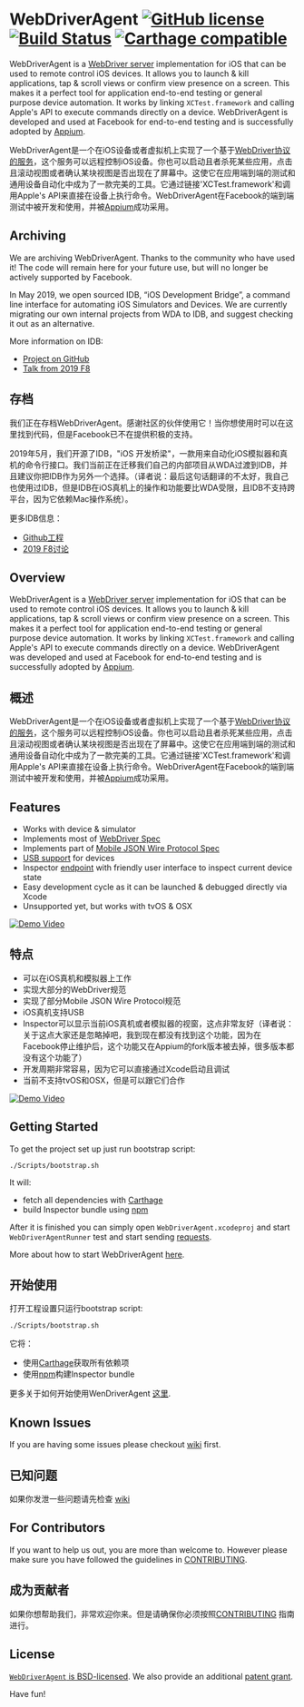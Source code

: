 # WebDriverAgent [![GitHub license](https://img.shields.io/badge/license-BSD-lightgrey.svg)](LICENSE) [![Build Status](https://travis-ci.org/facebook/WebDriverAgent.svg?branch=master)](https://travis-ci.org/facebook/WebDriverAgent) [![Carthage compatible](https://img.shields.io/badge/Carthage-compatible-4BC51D.svg?style=flat)](https://github.com/Carthage/Carthage)

WebDriverAgent is a [WebDriver server](https://w3c.github.io/webdriver/webdriver-spec.html) implementation for iOS that can be used to remote control iOS devices. It allows you to launch & kill applications, tap & scroll views or confirm view presence on a screen. This makes it a perfect tool for application end-to-end testing or general purpose device automation. It works by linking `XCTest.framework` and calling Apple's API to execute commands directly on a device. WebDriverAgent is developed and used at Facebook for end-to-end testing and is successfully adopted by [Appium](http://appium.io).

WebDriverAgent是一个在iOS设备或者虚拟机上实现了一个基于[WebDriver协议的服务](https://w3c.github.io/webdriver/webdriver-spec.html)，这个服务可以远程控制iOS设备。你也可以启动且者杀死某些应用，点击且滚动视图或者确认某块视图是否出现在了屏幕中。这使它在应用端到端的测试和通用设备自动化中成为了一款完美的工具。它通过链接'XCTest.framework'和调用Apple's API来直接在设备上执行命令。WebDriverAgent在Facebook的端到端测试中被开发和使用，并被[Appium](http://appium.io)成功采用。

## Archiving

We are archiving WebDriverAgent. Thanks to the community who have used it! The code will remain here for your future use, but will no longer be actively supported by Facebook.

In May 2019, we open sourced IDB, “iOS Development Bridge”, a command line interface for automating iOS Simulators and Devices. We are currently migrating our own internal projects from WDA to IDB, and suggest checking it out as an alternative. 

More information on IDB:
 * [Project on GitHub](https://github.com/facebook/idb/)
 * [Talk from 2019 F8](https://developers.facebook.com/videos/2019/reliable-code-at-scale/)

## 存档

我们正在存档WebDriverAgent。感谢社区的伙伴使用它！当你想使用时可以在这里找到代码，但是Facebook已不在提供积极的支持。

2019年5月，我们开源了IDB，"iOS 开发桥梁"，一款用来自动化iOS模拟器和真机的命令行接口。我们当前正在迁移我们自己的内部项目从WDA过渡到IDB，并且建议你把IDB作为另外一个选择。（译者说：最后这句话翻译的不太好，我自己也使用过IDB，但是IDB在iOS真机上的操作和功能要比WDA受限，且IDB不支持跨平台，因为它依赖Mac操作系统）。

更多IDB信息：
 * [Github工程](https://github.com/facebook/idb/)
 * [2019 F8讨论](https://developers.facebook.com/videos/2019/reliable-code-at-scale/)

## Overview

WebDriverAgent is a [WebDriver server](https://w3c.github.io/webdriver/webdriver-spec.html) implementation for iOS that can be used to remote control iOS devices. It allows you to launch & kill applications, tap & scroll views or confirm view presence on a screen. This makes it a perfect tool for application end-to-end testing or general purpose device automation. It works by linking `XCTest.framework` and calling Apple's API to execute commands directly on a device. WebDriverAgent was developed and used at Facebook for end-to-end testing and is successfully adopted by [Appium](http://appium.io).

## 概述

WebDriverAgent是一个在iOS设备或者虚拟机上实现了一个基于[WebDriver协议的服务](https://w3c.github.io/webdriver/webdriver-spec.html)，这个服务可以远程控制iOS设备。你也可以启动且者杀死某些应用，点击且滚动视图或者确认某块视图是否出现在了屏幕中。这使它在应用端到端的测试和通用设备自动化中成为了一款完美的工具。它通过链接'XCTest.framework'和调用Apple's API来直接在设备上执行命令。WebDriverAgent在Facebook的端到端测试中被开发和使用，并被[Appium](http://appium.io)成功采用。

## Features
 * Works with device & simulator
 * Implements most of [WebDriver Spec](https://w3c.github.io/webdriver/webdriver-spec.html)
 * Implements part of [Mobile JSON Wire Protocol Spec](https://github.com/SeleniumHQ/mobile-spec/blob/master/spec-draft.md)
 * [USB support](https://github.com/facebook/WebDriverAgent/wiki/USB-support) for devices
 * Inspector [endpoint](http://localhost:8100/inspector) with friendly user interface to inspect current device state
 * Easy development cycle as it can be launched & debugged directly via Xcode
 * Unsupported yet, but works with tvOS & OSX

[![Demo Video](https://j.gifs.com/gJymG9.gif)](https://youtu.be/EatiYGFxBxY)

## 特点
 * 可以在iOS真机和模拟器上工作
 * 实现大部分的WebDriver规范
 * 实现了部分Mobile JSON Wire Protocol规范
 * iOS真机支持USB
 * Inspector可以显示当前iOS真机或者模拟器的视窗，这点非常友好（译者说：关于这点大家还是忽略掉吧，我到现在都没有找到这个功能，因为在Facebook停止维护后，这个功能又在Appium的fork版本被去掉，很多版本都没有这个功能了）
 * 开发周期非常容易，因为它可以直接通过Xcode启动且调试
 * 当前不支持tvOS和OSX，但是可以跟它们合作

[![Demo Video](https://j.gifs.com/gJymG9.gif)](https://youtu.be/EatiYGFxBxY)

## Getting Started
To get the project set up just run bootstrap script:
```
./Scripts/bootstrap.sh
```
It will:
* fetch all dependencies with [Carthage](https://github.com/Carthage/Carthage)
* build Inspector bundle using [npm](https://www.npmjs.com)

After it is finished you can simply open `WebDriverAgent.xcodeproj` and start `WebDriverAgentRunner` test
and start sending [requests](https://github.com/facebook/WebDriverAgent/wiki/Queries).

More about how to start WebDriverAgent [here](https://github.com/facebook/WebDriverAgent/wiki/Starting-WebDriverAgent).

## 开始使用
打开工程设置只运行bootstrap script:
```
./Scripts/bootstrap.sh
```
它将：
* 使用[Carthage](https://github.com/Carthage/Carthage)获取所有依赖项
* 使用[npm](https://www.npmjs.com)构建Inspector bundle

更多关于如何开始使用WenDriverAgent [这里](https://github.com/facebook/WebDriverAgent/wiki/Starting-WebDriverAgent).

## Known Issues
If you are having some issues please checkout [wiki](https://github.com/facebook/WebDriverAgent/wiki/Common-Issues) first.

## 已知问题
如果你发泄一些问题请先检查 [wiki](https://github.com/facebook/WebDriverAgent/wiki/Common-Issues)

## For Contributors
If you want to help us out, you are more than welcome to. However please make sure you have followed the guidelines in [CONTRIBUTING](CONTRIBUTING.md).

## 成为贡献者
如果你想帮助我们，非常欢迎你来。但是请确保你必须按照[CONTRIBUTING](CONTRIBUTING.md) 指南进行。

## License

[`WebDriverAgent` is BSD-licensed](LICENSE). We also provide an additional [patent grant](PATENTS).

Have fun!

